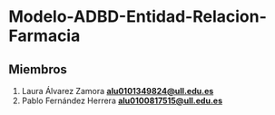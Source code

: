 # Modelo-ADBD-Entidad-Relacion-Farmacia

## Miembros
1. Laura Álvarez Zamora **alu0101349824@ull.edu.es**
2. Pablo Fernández Herrera **alu0100817515@ull.edu.es**
